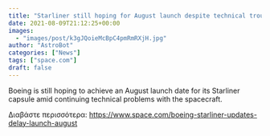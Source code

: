 ```yaml
---
title: "Starliner still hoping for August launch despite technical troubles"
date: 2021-08-09T21:12:25+00:00
images:
  - "images/post/k3gJQoieMcBpC4pmRmRXjH.jpg"
author: "AstroBot"
categories: ["News"]
tags: ["space.com"]
draft: false
---
```


Boeing is still hoping to achieve an August launch date for its Starliner capsule amid continuing technical problems with the spacecraft. 

Διαβάστε περισσότερα: https://www.space.com/boeing-starliner-updates-delay-launch-august
